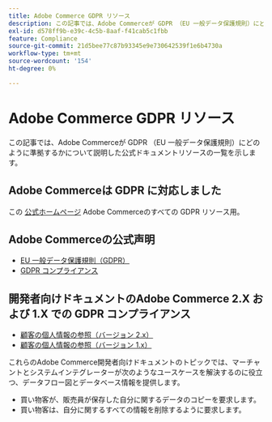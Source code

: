 ```yaml
---
title: Adobe Commerce GDPR リソース
description: この記事では、Adobe Commerceが GDPR （EU 一般データ保護規則）にどのように準拠するかについて説明した公式ドキュメントリソースの一覧を示します。
exl-id: d578ff9b-e39c-4c5b-8aaf-f41cab5c1fbb
feature: Compliance
source-git-commit: 21d5bee77c87b93345e9e730642539f1e6b4730a
workflow-type: tm+mt
source-wordcount: '154'
ht-degree: 0%

---
```


# Adobe Commerce GDPR リソース

この記事では、Adobe Commerceが GDPR （EU 一般データ保護規則）にどのように準拠するかについて説明した公式ドキュメントリソースの一覧を示します。

## Adobe Commerceは GDPR に対応しました

この [公式ホームページ](https://business.adobe.com/privacy/general-data-protection-regulation.html) Adobe Commerceのすべての GDPR リソース用。

## Adobe Commerceの公式声明

* [EU 一般データ保護規則（GDPR）](/docs/commerce-operations/security-and-compliance/privacy/gdpr.html)
* [GDPR コンプライアンス](/docs/commerce-admin/start/compliance/privacy/compliance-gdpr.html)

## 開発者向けドキュメントのAdobe Commerce 2.X および 1.X での GDPR コンプライアンス

* [顧客の個人情報の参照（バージョン 2.x）](/docs/commerce-operations/security-and-compliance/reference/data-m2.html)
* [顧客の個人情報の参照（バージョン 1.x）](/docs/commerce-operations/security-and-compliance/reference/data-m1.html)

これらのAdobe Commerce開発者向けドキュメントのトピックでは、マーチャントとシステムインテグレーターが次のようなユースケースを解決するのに役立つ、データフロー図とデータベース情報を提供します。

* 買い物客が、販売員が保存した自分に関するデータのコピーを要求します。
* 買い物客は、自分に関するすべての情報を削除するように要求します。
